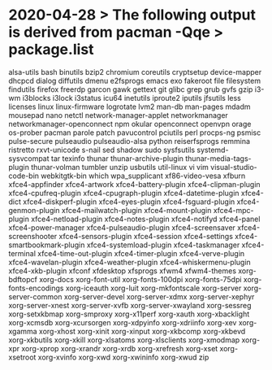 # 2020-04-28 > The following output is derived from pacman -Qqe > package.list

alsa-utils
bash
binutils
bzip2
chromium
coreutils
cryptsetup
device-mapper
dhcpcd
dialog
diffutils
dmenu
e2fsprogs
emacs
exo
fakeroot
file
filesystem
findutils
firefox
freerdp
garcon
gawk
gettext
git
glibc
grep
grub
gvfs
gzip
i3-wm
i3blocks
i3lock
i3status
icu64
inetutils
iproute2
iputils
jfsutils
less
licenses
linux
linux-firmware
logrotate
lvm2
man-db
man-pages
mdadm
mousepad
nano
netctl
network-manager-applet
networkmanager
networkmanager-openconnect
npm
okular
openconnect
openvpn
orage
os-prober
pacman
parole
patch
pavucontrol
pciutils
perl
procps-ng
psmisc
pulse-secure
pulseaudio
pulseaudio-alsa
python
reiserfsprogs
remmina
ristretto
rxvt-unicode
s-nail
sed
shadow
sudo
sysfsutils
systemd-sysvcompat
tar
texinfo
thunar
thunar-archive-plugin
thunar-media-tags-plugin
thunar-volman
tumbler
unzip
usbutils
util-linux
vi
vim
visual-studio-code-bin
webkitgtk-bin
which
wpa_supplicant
xf86-video-vesa
xfburn
xfce4-appfinder
xfce4-artwork
xfce4-battery-plugin
xfce4-clipman-plugin
xfce4-cpufreq-plugin
xfce4-cpugraph-plugin
xfce4-datetime-plugin
xfce4-dict
xfce4-diskperf-plugin
xfce4-eyes-plugin
xfce4-fsguard-plugin
xfce4-genmon-plugin
xfce4-mailwatch-plugin
xfce4-mount-plugin
xfce4-mpc-plugin
xfce4-netload-plugin
xfce4-notes-plugin
xfce4-notifyd
xfce4-panel
xfce4-power-manager
xfce4-pulseaudio-plugin
xfce4-screensaver
xfce4-screenshooter
xfce4-sensors-plugin
xfce4-session
xfce4-settings
xfce4-smartbookmark-plugin
xfce4-systemload-plugin
xfce4-taskmanager
xfce4-terminal
xfce4-time-out-plugin
xfce4-timer-plugin
xfce4-verve-plugin
xfce4-wavelan-plugin
xfce4-weather-plugin
xfce4-whiskermenu-plugin
xfce4-xkb-plugin
xfconf
xfdesktop
xfsprogs
xfwm4
xfwm4-themes
xorg-bdftopcf
xorg-docs
xorg-font-util
xorg-fonts-100dpi
xorg-fonts-75dpi
xorg-fonts-encodings
xorg-iceauth
xorg-luit
xorg-mkfontscale
xorg-server
xorg-server-common
xorg-server-devel
xorg-server-xdmx
xorg-server-xephyr
xorg-server-xnest
xorg-server-xvfb
xorg-server-xwayland
xorg-sessreg
xorg-setxkbmap
xorg-smproxy
xorg-x11perf
xorg-xauth
xorg-xbacklight
xorg-xcmsdb
xorg-xcursorgen
xorg-xdpyinfo
xorg-xdriinfo
xorg-xev
xorg-xgamma
xorg-xhost
xorg-xinit
xorg-xinput
xorg-xkbcomp
xorg-xkbevd
xorg-xkbutils
xorg-xkill
xorg-xlsatoms
xorg-xlsclients
xorg-xmodmap
xorg-xpr
xorg-xprop
xorg-xrandr
xorg-xrdb
xorg-xrefresh
xorg-xset
xorg-xsetroot
xorg-xvinfo
xorg-xwd
xorg-xwininfo
xorg-xwud
zip